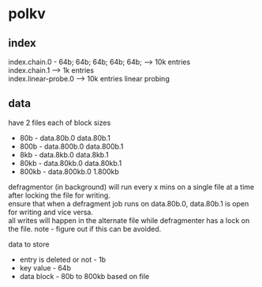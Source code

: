 # polkv

## index

index.chain.0 - 64b; 64b; 64b; 64b; 64b; --> 10k entries  
index.chain.1 --> 1k entries  
index.linear-probe.0 --> 10k entries linear probing

## data

have 2 files each of block sizes

- 80b - data.80b.0 data.80b.1
- 800b - data.800b.0 data.800b.1
- 8kb - data.8kb.0 data.8kb.1
- 80kb - data.80kb.0 data.80kb.1
- 800kb - data.800kb.0 1.800kb

defragmentor (in background) will run every x mins on a single file at a time after locking the file for writing.  
ensure that when a defragment job runs on data.80b.0, data.80b.1 is open for writing and vice versa.  
all writes will happen in the alternate file while defragmenter has a lock on the file.
note - figure out if this can be avoided.

data to store

- entry is deleted or not - 1b
- key value - 64b
- data block - 80b to 800kb based on file
